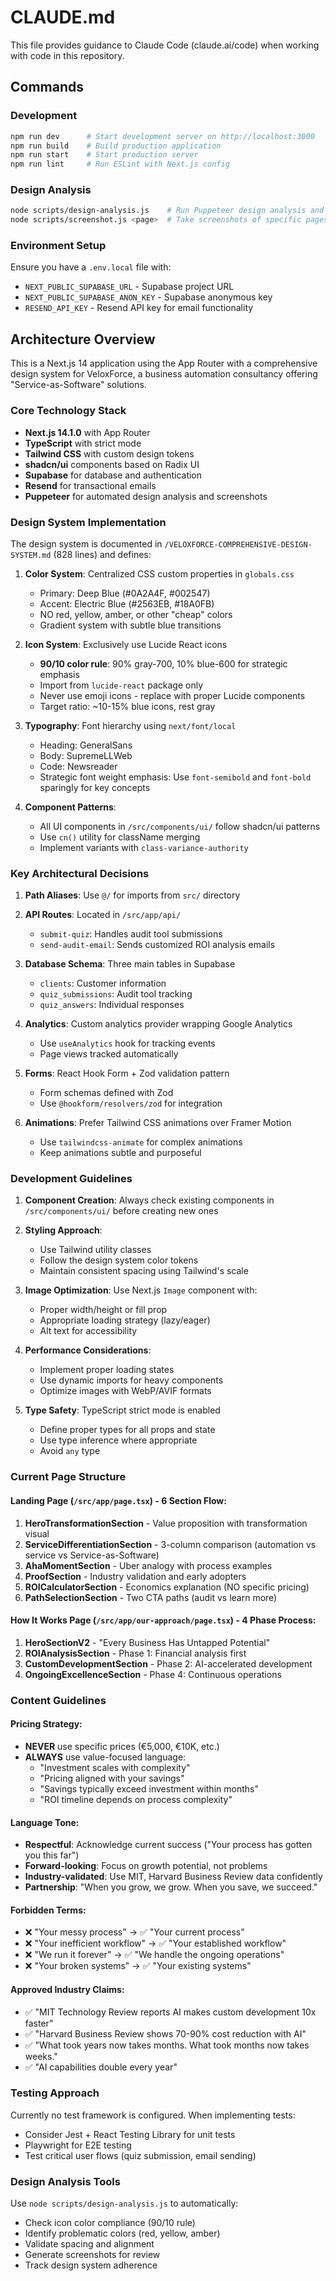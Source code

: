 # CLAUDE.md

This file provides guidance to Claude Code (claude.ai/code) when working with code in this repository.

## Commands

### Development
```bash
npm run dev      # Start development server on http://localhost:3000
npm run build    # Build production application
npm run start    # Start production server
npm run lint     # Run ESLint with Next.js config
```

### Design Analysis
```bash
node scripts/design-analysis.js    # Run Puppeteer design analysis and take screenshots
node scripts/screenshot.js <page>  # Take screenshots of specific pages
```

### Environment Setup
Ensure you have a `.env.local` file with:
- `NEXT_PUBLIC_SUPABASE_URL` - Supabase project URL
- `NEXT_PUBLIC_SUPABASE_ANON_KEY` - Supabase anonymous key
- `RESEND_API_KEY` - Resend API key for email functionality

## Architecture Overview

This is a Next.js 14 application using the App Router with a comprehensive design system for VeloxForce, a business automation consultancy offering "Service-as-Software" solutions.

### Core Technology Stack
- **Next.js 14.1.0** with App Router
- **TypeScript** with strict mode
- **Tailwind CSS** with custom design tokens
- **shadcn/ui** components based on Radix UI
- **Supabase** for database and authentication
- **Resend** for transactional emails
- **Puppeteer** for automated design analysis and screenshots

### Design System Implementation

The design system is documented in `/VELOXFORCE-COMPREHENSIVE-DESIGN-SYSTEM.md` (828 lines) and defines:

1. **Color System**: Centralized CSS custom properties in `globals.css`
   - Primary: Deep Blue (#0A2A4F, #002547)
   - Accent: Electric Blue (#2563EB, #18A0FB)
   - NO red, yellow, amber, or other "cheap" colors
   - Gradient system with subtle blue transitions

2. **Icon System**: Exclusively use Lucide React icons
   - **90/10 color rule**: 90% gray-700, 10% blue-600 for strategic emphasis
   - Import from `lucide-react` package only
   - Never use emoji icons - replace with proper Lucide components
   - Target ratio: ~10-15% blue icons, rest gray

3. **Typography**: Font hierarchy using `next/font/local`
   - Heading: GeneralSans
   - Body: SupremeLLWeb
   - Code: Newsreader
   - Strategic font weight emphasis: Use `font-semibold` and `font-bold` sparingly for key concepts

4. **Component Patterns**:
   - All UI components in `/src/components/ui/` follow shadcn/ui patterns
   - Use `cn()` utility for className merging
   - Implement variants with `class-variance-authority`

### Key Architectural Decisions

1. **Path Aliases**: Use `@/` for imports from `src/` directory

2. **API Routes**: Located in `/src/app/api/`
   - `submit-quiz`: Handles audit tool submissions
   - `send-audit-email`: Sends customized ROI analysis emails

3. **Database Schema**: Three main tables in Supabase
   - `clients`: Customer information
   - `quiz_submissions`: Audit tool tracking
   - `quiz_answers`: Individual responses

4. **Analytics**: Custom analytics provider wrapping Google Analytics
   - Use `useAnalytics` hook for tracking events
   - Page views tracked automatically

5. **Forms**: React Hook Form + Zod validation pattern
   - Form schemas defined with Zod
   - Use `@hookform/resolvers/zod` for integration

6. **Animations**: Prefer Tailwind CSS animations over Framer Motion
   - Use `tailwindcss-animate` for complex animations
   - Keep animations subtle and purposeful

### Development Guidelines

1. **Component Creation**: Always check existing components in `/src/components/ui/` before creating new ones

2. **Styling Approach**:
   - Use Tailwind utility classes
   - Follow the design system color tokens
   - Maintain consistent spacing using Tailwind's scale

3. **Image Optimization**: Use Next.js `Image` component with:
   - Proper width/height or fill prop
   - Appropriate loading strategy (lazy/eager)
   - Alt text for accessibility

4. **Performance Considerations**:
   - Implement proper loading states
   - Use dynamic imports for heavy components
   - Optimize images with WebP/AVIF formats

5. **Type Safety**: TypeScript strict mode is enabled
   - Define proper types for all props and state
   - Use type inference where appropriate
   - Avoid `any` type

### Current Page Structure

#### Landing Page (`/src/app/page.tsx`) - 6 Section Flow:
1. **HeroTransformationSection** - Value proposition with transformation visual
2. **ServiceDifferentiationSection** - 3-column comparison (automation vs service vs Service-as-Software)
3. **AhaMomentSection** - Uber analogy with process examples
4. **ProofSection** - Industry validation and early adopters
5. **ROICalculatorSection** - Economics explanation (NO specific pricing)
6. **PathSelectionSection** - Two CTA paths (audit vs learn more)

#### How It Works Page (`/src/app/our-approach/page.tsx`) - 4 Phase Process:
1. **HeroSectionV2** - "Every Business Has Untapped Potential" 
2. **ROIAnalysisSection** - Phase 1: Financial analysis first
3. **CustomDevelopmentSection** - Phase 2: AI-accelerated development
4. **OngoingExcellenceSection** - Phase 4: Continuous operations

### Content Guidelines

#### Pricing Strategy:
- **NEVER** use specific prices (€5,000, €10K, etc.)
- **ALWAYS** use value-focused language:
  - "Investment scales with complexity"
  - "Pricing aligned with your savings" 
  - "Savings typically exceed investment within months"
  - "ROI timeline depends on process complexity"

#### Language Tone:
- **Respectful**: Acknowledge current success ("Your process has gotten you this far")
- **Forward-looking**: Focus on growth potential, not problems
- **Industry-validated**: Use MIT, Harvard Business Review data confidently
- **Partnership**: "When you grow, we grow. When you save, we succeed."

#### Forbidden Terms:
- ❌ "Your messy process" → ✅ "Your current process"
- ❌ "Your inefficient workflow" → ✅ "Your established workflow"  
- ❌ "We run it forever" → ✅ "We handle the ongoing operations"
- ❌ "Your broken systems" → ✅ "Your existing systems"

#### Approved Industry Claims:
- ✅ "MIT Technology Review reports AI makes custom development 10x faster"
- ✅ "Harvard Business Review shows 70-90% cost reduction with AI"
- ✅ "What took years now takes months. What took months now takes weeks."
- ✅ "AI capabilities double every year"

### Testing Approach

Currently no test framework is configured. When implementing tests:
- Consider Jest + React Testing Library for unit tests
- Playwright for E2E testing
- Test critical user flows (quiz submission, email sending)

### Design Analysis Tools

Use `node scripts/design-analysis.js` to automatically:
- Check icon color compliance (90/10 rule)
- Identify problematic colors (red, yellow, amber)
- Validate spacing and alignment
- Generate screenshots for review
- Track design system adherence